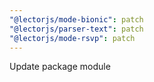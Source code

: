 ```yaml
---
"@lectorjs/mode-bionic": patch
"@lectorjs/parser-text": patch
"@lectorjs/mode-rsvp": patch
---
```


Update package module
